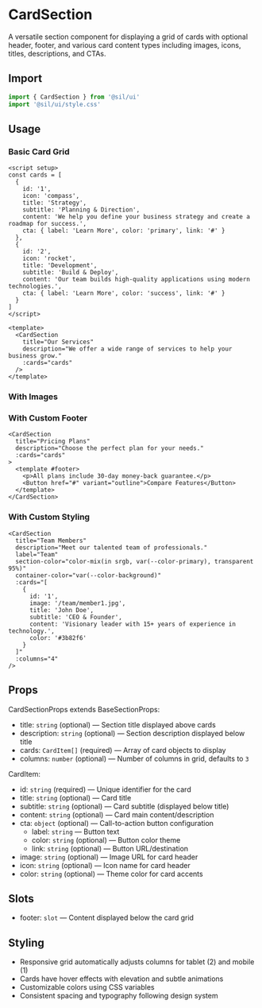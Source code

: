 # CardSection

A versatile section component for displaying a grid of cards with optional header, footer, and various card content types including images, icons, titles, descriptions, and CTAs.

## Import

```ts
import { CardSection } from '@sil/ui'
import '@sil/ui/style.css'
```

## Usage

### Basic Card Grid

<Example>
  <CardSection 
    title="Our Services"
    description="We offer a wide range of services to help your business grow."
    :cards="[
      {
        id: '1',
        icon: 'compass',
        title: 'Strategy',
        subtitle: 'Planning & Direction',
        content: 'We help you define your business strategy and create a roadmap for success.',
        cta: { label: 'Learn More', color: 'primary', link: '#' }
      },
      {
        id: '2',
        icon: 'rocket',
        title: 'Development',
        subtitle: 'Build & Deploy',
        content: 'Our team builds high-quality applications using modern technologies.',
        cta: { label: 'Learn More', color: 'success', link: '#' }
      },
      {
        id: '3',
        icon: 'star-m',
        title: 'Support',
        subtitle: '24/7 Assistance',
        content: 'Round-the-clock support to ensure your applications run smoothly.',
        cta: { label: 'Learn More', color: 'warning', link: '#' }
      }
    ]
    :columns="3"
  />
</Example>

```vue
<script setup>
const cards = [
  {
    id: '1',
    icon: 'compass',
    title: 'Strategy',
    subtitle: 'Planning & Direction',
    content: 'We help you define your business strategy and create a roadmap for success.',
    cta: { label: 'Learn More', color: 'primary', link: '#' }
  },
  {
    id: '2',
    icon: 'rocket',
    title: 'Development',
    subtitle: 'Build & Deploy',
    content: 'Our team builds high-quality applications using modern technologies.',
    cta: { label: 'Learn More', color: 'success', link: '#' }
  }
]
</script>

<template>
  <CardSection 
    title="Our Services"
    description="We offer a wide range of services to help your business grow."
    :cards="cards"
  />
</template>
```

### With Images

<Example>
  <CardSection 
    title="Featured Projects"
    description="Check out some of our recent work."
    :cards="[
      {
        id: '1',
        image: 'https://via.placeholder.com/300x200/e1f5fe/01579b?text=Project+1',
        title: 'E-commerce Platform',
        subtitle: 'Web Development',
        content: 'A modern e-commerce solution with advanced features and seamless user experience.',
        cta: { label: 'View Project', link: '#' }
      },
      {
        id: '2',
        image: 'https://via.placeholder.com/300x200/e8f5e8/2e7d32?text=Project+2',
        title: 'Mobile App',
        subtitle: 'iOS & Android',
        content: 'Cross-platform mobile application with real-time synchronization and offline support.',
        cta: { label: 'View Project', link: '#' }
      }
    ]
    :columns="2"
    container-color="var(--color-surface)"
  />
</Example>

### With Custom Footer

<Example>
  <CardSection 
    title="Pricing Plans"
    description="Choose the perfect plan for your needs."
    :cards="[
      {
        id: '1',
        title: 'Starter',
        subtitle: '$9/month',
        content: 'Perfect for small projects and getting started.',
        cta: { label: 'Get Started', color: 'primary' }
      },
      {
        id: '2',
        title: 'Professional',
        subtitle: '$29/month',
        content: 'Advanced features for growing businesses.',
        cta: { label: 'Get Started', color: 'success' }
      },
      {
        id: '3',
        title: 'Enterprise',
        subtitle: 'Custom pricing',
        content: 'Tailored solutions for large organizations.',
        cta: { label: 'Contact Sales', color: 'warning' }
      }
    ]
    :columns="3"
  >
    <template #footer>
      <p>All plans include 30-day money-back guarantee and 24/7 support.</p>
      <Button href="#" variant="outline">Compare All Features</Button>
    </template>
  </CardSection>
</Example>

```vue
<CardSection 
  title="Pricing Plans"
  description="Choose the perfect plan for your needs."
  :cards="cards"
>
  <template #footer>
    <p>All plans include 30-day money-back guarantee.</p>
    <Button href="#" variant="outline">Compare Features</Button>
  </template>
</CardSection>
```

### With Custom Styling

```vue
<CardSection 
  title="Team Members"
  description="Meet our talented team of professionals."
  label="Team"
  section-color="color-mix(in srgb, var(--color-primary), transparent 95%)"
  container-color="var(--color-background)"
  :cards="[
    {
      id: '1',
      image: '/team/member1.jpg',
      title: 'John Doe',
      subtitle: 'CEO & Founder',
      content: 'Visionary leader with 15+ years of experience in technology.',
      color: '#3b82f6'
    }
  ]"
  :columns="4"
/>
```

## Props

CardSectionProps extends BaseSectionProps:
- title: `string` (optional) — Section title displayed above cards
- description: `string` (optional) — Section description displayed below title
- cards: `CardItem[]` (required) — Array of card objects to display
- columns: `number` (optional) — Number of columns in grid, defaults to `3`

CardItem:
- id: `string` (required) — Unique identifier for the card
- title: `string` (optional) — Card title
- subtitle: `string` (optional) — Card subtitle (displayed below title)
- content: `string` (optional) — Card main content/description
- cta: `object` (optional) — Call-to-action button configuration
  - label: `string` — Button text
  - color: `string` (optional) — Button color theme
  - link: `string` (optional) — Button URL/destination
- image: `string` (optional) — Image URL for card header
- icon: `string` (optional) — Icon name for card header
- color: `string` (optional) — Theme color for card accents

## Slots

- footer: `slot` — Content displayed below the card grid

## Styling

- Responsive grid automatically adjusts columns for tablet (2) and mobile (1)
- Cards have hover effects with elevation and subtle animations
- Customizable colors using CSS variables
- Consistent spacing and typography following design system
